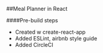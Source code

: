 ##Meal Planner in React

####Pre-build steps
- Created w create-react-app
- Added ESLint, airbnb style guide
- Added CircleCI
